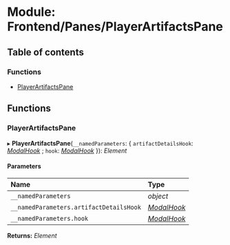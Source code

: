 # Module: Frontend/Panes/PlayerArtifactsPane

## Table of contents

### Functions

- [PlayerArtifactsPane](frontend_panes_playerartifactspane.md#playerartifactspane)

## Functions

### PlayerArtifactsPane

▸ **PlayerArtifactsPane**(`__namedParameters`: { `artifactDetailsHook`: [_ModalHook_](frontend_views_modalpane.md#modalhook) ; `hook`: [_ModalHook_](frontend_views_modalpane.md#modalhook) }): _Element_

#### Parameters

| Name                                    | Type                                                 |
| :-------------------------------------- | :--------------------------------------------------- |
| `__namedParameters`                     | _object_                                             |
| `__namedParameters.artifactDetailsHook` | [_ModalHook_](frontend_views_modalpane.md#modalhook) |
| `__namedParameters.hook`                | [_ModalHook_](frontend_views_modalpane.md#modalhook) |

**Returns:** _Element_
